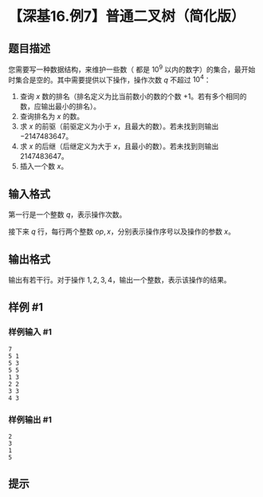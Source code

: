 # 【深基16.例7】普通二叉树（简化版）

## 题目描述

您需要写一种数据结构，来维护一些数（ 都是 $10^9$ 以内的数字）的集合，最开始时集合是空的。其中需要提供以下操作，操作次数 $q$ 不超过 $10^4$：

1. 查询 $x$ 数的排名（排名定义为比当前数小的数的个数 $+1$。若有多个相同的数，应输出最小的排名）。
2. 查询排名为 $x$ 的数。
3. 求 $x$ 的前驱（前驱定义为小于 $x$，且最大的数）。若未找到则输出 $-2147483647$。
4. 求 $x$ 的后继（后继定义为大于 $x$，且最小的数）。若未找到则输出 $2147483647$。
5. 插入一个数 $x$。

## 输入格式

第一行是一个整数 $q$，表示操作次数。

接下来 $q$ 行，每行两个整数 $op,x$，分别表示操作序号以及操作的参数 $x$。

## 输出格式

输出有若干行。对于操作 $1,2,3,4$，输出一个整数，表示该操作的结果。

## 样例 #1

### 样例输入 #1
```
7
5 1
5 3
5 5
1 3
2 2
3 3
4 3
```

### 样例输出 #1

```
2
3
1
5
```

## 提示


